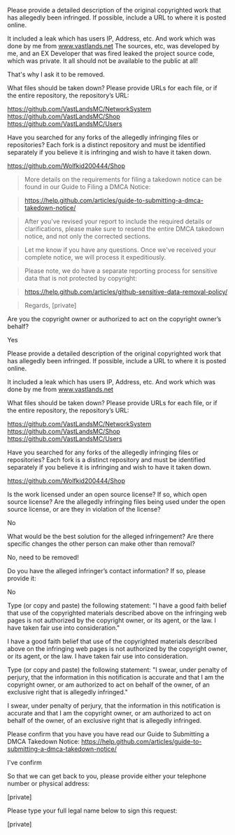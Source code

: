 Please provide a detailed description of the original copyrighted work that has allegedly been infringed. If possible, include a URL to where it is posted online.

It included a leak which has users IP, Address, etc. And work which was done by me from www.vastlands.net
The sources, etc, was developed by me, and an EX Developer that was fired leaked the project source code, which was private. It all should not be available to the public at all!

That's why I ask it to be removed.

What files should be taken down? Please provide URLs for each file, or if the entire repository, the repository’s URL:

https://github.com/VastLandsMC/NetworkSystem
https://github.com/VastLandsMC/Shop
https://github.com/VastLandsMC/Users

Have you searched for any forks of the allegedly infringing files or repositories? Each fork is a distinct repository and must be identified separately if you believe it is infringing and wish to have it taken down.

https://github.com/Wolfkid200444/Shop

> More details on the requirements for filing a takedown notice can be found in our Guide to Filing a DMCA Notice:

> https://help.github.com/articles/guide-to-submitting-a-dmca-takedown-notice/

> After you've revised your report to include the required details or clarifications, please make sure to resend the entire DMCA takedown notice, and not only the corrected sections.

> Let me know if you have any questions. Once we've received your complete notice, we will process it expeditiously.

> Please note, we do have a separate reporting process for sensitive data that is not protected by copyright:

> https://help.github.com/articles/github-sensitive-data-removal-policy/

> Regards,
> [private]

Are you the copyright owner or authorized to act on the copyright owner’s behalf?

Yes

Please provide a detailed description of the original copyrighted work that has allegedly been infringed. If possible, include a URL to where it is posted online.

It included a leak which has users IP, Address, etc. And work which was done by me from www.vastlands.net

What files should be taken down? Please provide URLs for each file, or if the entire repository, the repository’s URL:

https://github.com/VastLandsMC/NetworkSystem
https://github.com/VastLandsMC/Shop
https://github.com/VastLandsMC/Users

Have you searched for any forks of the allegedly infringing files or repositories? Each fork is a distinct repository and must be identified separately if you believe it is infringing and wish to have it taken down.

https://github.com/Wolfkid200444/Shop

Is the work licensed under an open source license? If so, which open source license? Are the allegedly infringing files being used under the open source license, or are they in violation of the license?

No

What would be the best solution for the alleged infringement? Are there specific changes the other person can make other than removal?

No, need to be removed!

Do you have the alleged infringer’s contact information? If so, please provide it:

No

Type (or copy and paste) the following statement: "I have a good faith belief that use of the copyrighted materials described above on the infringing web pages is not authorized by the copyright owner, or its agent, or the law. I have taken fair use into consideration."

I have a good faith belief that use of the copyrighted materials described above on the infringing web pages is not authorized by the copyright owner, or its agent, or the law. I have taken fair use into consideration.

Type (or copy and paste) the following statement: "I swear, under penalty of perjury, that the information in this notification is accurate and that I am the copyright owner, or am authorized to act on behalf of the owner, of an exclusive right that is allegedly infringed."

I swear, under penalty of perjury, that the information in this notification is accurate and that I am the copyright owner, or am authorized to act on behalf of the owner, of an exclusive right that is allegedly infringed.

Please confirm that you have you have read our Guide to Submitting a DMCA Takedown Notice: https://help.github.com/articles/guide-to-submitting-a-dmca-takedown-notice/

I've confirm

So that we can get back to you, please provide either your telephone number or physical address:

[private]

Please type your full legal name below to sign this request:

[private]
